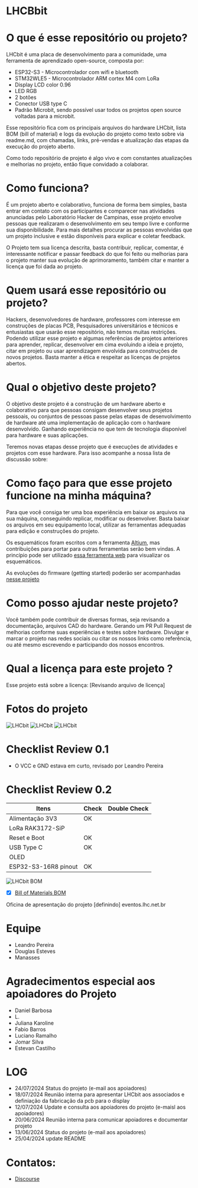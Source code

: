 # LHCBbit

# O que é esse repositório ou projeto?
LHCbit  é uma placa de desenvolvimento para a comunidade, uma ferramenta de aprendizado open-source, composta por:
- ESP32-S3 - Microcontrolador com wifi e bluetooth
- STM32WLE5 - Microcontrolador ARM cortex M4 com LoRa
- Display LCD color 0.96
- LED RGB
- 2 botões
- Conector USB type C
- Padrão Microbit, sendo possível usar todos os projetos open source voltadas para a microbit.

Esse repositório fica com os principais arquivos do hardware LHCbit, lista BOM (bill of material)  e logs da evolução do projeto como texto sobre via readme.md, com chamadas, links, pré-vendas e atualização das etapas da execução do projeto aberto.

Como todo repositório de projeto é algo vivo e com constantes atualizações e melhorias no projeto, então fique convidado a colaborar.

# Como funciona?
É um projeto aberto e colaborativo, funciona de forma bem simples, basta entrar em contato com os participantes e comparecer nas atividades anunciadas pelo Laboratório Hacker de Campinas, esse projeto envolve pessoas que realizaram o desenvolvimento em seu tempo livre e conforme sua disponibilidade. Para mais detalhes procurar as pessoas envolvidas que um projeto inclusive e estão disponíveis para explicar e coletar feedback.

O Projeto tem sua licença descrita, basta contribuir, replicar, comentar, é interessante notificar e passar feedback do que foi feito ou melhorias para o projeto manter sua evolução de aprimoramento, também citar e manter a licença que foi dada ao projeto.

# Quem usará esse repositório ou projeto?
Hackers, desenvolvedores de hardware, professores com interesse em construções de placas PCB, Pesquisadores universitários e técnicos e entusiastas que usarão esse repositório, não temos muitas restrições. Podendo utilizar esse projeto e algumas referências de projetos anteriores para aprender, replicar, desenvolver em cima evoluindo a ideia e projeto, citar em projeto ou usar aprendizagem envolvida para construções de novos projetos. Basta manter a ética e respeitar as licenças de projetos abertos.

# Qual o objetivo deste projeto?
O objetivo deste projeto é a construção de um hardware aberto e colaborativo para que pessoas consigam desenvolver seus projetos pessoais, ou conjuntos de pessoas passe pelas etapas de desenvolvimento de hardware até uma implementação de aplicação com o hardware desenvolvido. Ganhando experiência no que tem de tecnologia disponível para hardware e suas aplicações.

Teremos novas etapas desse projeto que é execuções de atividades e projetos com esse hardware. Para isso acompanhe a nossa lista de discussão sobre:

# Como faço para que esse projeto funcione na minha máquina?
Para que você consiga ter uma boa experiência em baixar os arquivos na sua máquina, conseguindo replicar, modificar ou desenvolver. Basta baixar os arquivos em seu equipamento local, utilizar as ferramentas adequadas para edição e construções do projeto.

Os esquemáticos foram escritos com a ferramenta [Altium](https://www.altium.com/), mas contribuições para portar para outras ferramentas serão bem vindas.
A princípio pode ser utilizado [essa ferramenta web](https://www.altium.com/viewer/) para visualizar os esquemáticos.

As evoluções do firmware (getting started) poderão ser acompanhadas [nesse projeto](https://github.com/lhc/LHCbit/tree/main)

# Como posso ajudar neste projeto?
Você também pode contribuir de diversas formas, seja revisando a documentação, arquivos CAD do hardware.
Gerando um PR Pull Request de melhorias conforme suas experiências e testes sobre hardware.
Divulgar e marcar o projeto nas redes sociais ou citar os nossos links como referência, ou até mesmo escrevendo e participando dos nossos encontros.

# Qual a licença para este projeto ?
Esse projeto está sobre a licença:
[Revisando arquivo de licença]

# Fotos do projeto
![LHCbit](Imagens/pcb-LHCbit-00.jpeg)
![LHCbit](Imagens/pcb-LHCbit-01.jpeg)
![LHCbit](Imagens/pcb-LHCbit-02.jpeg)

# Checklist Review 0.1
- O VCC e GND estava em curto, revisado por Leandro Pereira

# Checklist Review 0.2

| Itens           | Check | Double Check  |
|---------------------|----------|----------|
| Alimentação 3V3| OK |  |
| LoRa RAK3172-SiP|  |  |
| Reset e Boot| OK |  |
| USB Type C | OK |  |
| OLED|  |  |
| ESP32-S3-16R8 pinout| OK |  |

![LHCbit BOM](Imagens/BOM-LHCbit.png)
- [x] [Bill of Materials BOM](Templates/BOM%20Default%20Template.xlsx)

Oficina de apresentação do projeto
[definindo] eventos.lhc.net.br

# Equipe
 - Leandro Pereira
 - Douglas Esteves
 - Manasses

# Agradecimentos especial aos apoiadores do Projeto
- Daniel Barbosa
- L.
- Juliana Karoline
- Fabio Barros
- Luciano Ramalho
- Jomar Silva
- Estevan Castilho

# LOG
- 24/07/2024 Status do projeto (e-mail aos apoiadores)
- 18/07/2024 Reunião interna para apresentar LHCbit aos associados e definiação da fabricação da pcb para o display
- 12/07/2024 Update e consulta aos apoiadores do projeto (e-maisl aos apoiadores)
- 20/06/2024 Reunião interna para comunicar apoiadores e documentar projeto
- 13/06/2024 Status do projeto (e-mail aos apoiadores)
- 25/04/2024 update README

# Contatos:
 - [Discourse](https://discourse.lhc.net.br/c/hardware/21)
